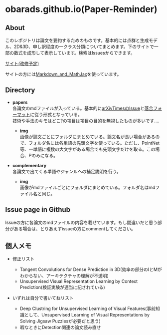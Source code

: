 # obarads.github.io(Paper-Reminder)
## About
このレポジトリは論文を要約するためのものです。基本的には点群と生成モデル、2D&3D、申し訳程度の一クラス分類についてまとめます。下のサイトで一部の数式を成形して表示しています。検索はIssuesからできます。

[サイト(改修予定)](https://obarads.github.io/)

サイトの方には[Markdown_and_MathJax](https://github.com/Obarads/Markdown_and_MathJax)を使っています。

## Directory
- **papers**  
各論文のmdファイルが入っている。基本的に[arXivTimesのIssue](https://github.com/arXivTimes/arXivTimes)と[落合フォーマット](https://www.slideshare.net/Ochyai/1-ftma15?ref=http://lafrenze.hatenablog.com/entry/2015/08/04/120205)に従う形式となっている。  
技術や手法のキモはどこ?の項目は項目の目的を無視したものが多いです....
    - **img**  
    画像が論文ごとにフォルダにまとめている。論文名が長い場合があるので、フォルダ名には各単語の先頭文字を使っている。ただし、PointNet等、一単語に複数の大文字がある場合でも先頭文字だけを取る。この場合、Pのみになる。

- **complementary**  
各論文で出てくる単語やジャンルへの補足説明を行う。
    - **img**  
    画像がmdファイルごとにフォルダにまとめている。フォルダ名はmdファイル名と同じ。

## Issue page in Github
Issueの方に各論文のmdファイルの内容を載せています。もし間違いだと思う部分がある場合は、とりあえずissueの方にcommentしてください。

## 個人メモ
- 修正リスト
    - Tangent Convolutions for Dense Prediction in 3D(効率の部分のIとMがわからない、アーキテクチャの理解が不透明)
    - Unsupervised Visual Representation Learning by Context Prediction(検証実験が適当に記されている)

- いずれは自分で書いてねリスト
    - Deep Clustring for Unsupervised Learning of Visual Features(事前知識として、Unsupervised Learning of Visual Representations by Solving Jigsaw Puzzlesが必要だと思う)
    - 暇なときにDetection関連の論文読み直せ
